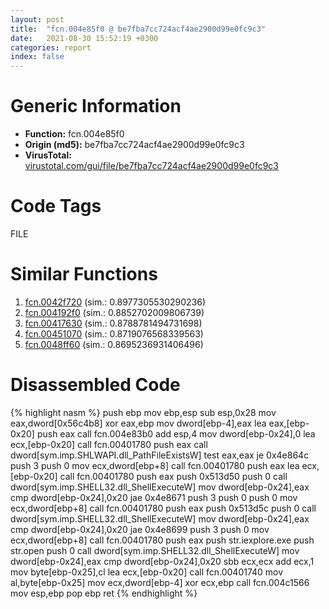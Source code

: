 ```yaml
---
layout: post
title:  "fcn.004e85f0 @ be7fba7cc724acf4ae2900d99e0fc9c3"
date:   2021-08-30 15:52:19 +0300
categories: report
index: false
---
```


# Generic Information
- **Function:** fcn.004e85f0
- **Origin (md5):** be7fba7cc724acf4ae2900d99e0fc9c3
- **VirusTotal:** [virustotal.com/gui/file/be7fba7cc724acf4ae2900d99e0fc9c3][virustotal_ref]

# Code Tags
<span class="tag" id="FILE">FILE</span>


# Similar Functions

1. [fcn.0042f720][similar_1_ref] (sim.: 0.8977305530290236)
2. [fcn.004192f0][similar_2_ref] (sim.: 0.8852702009806739)
3. [fcn.00417630][similar_3_ref] (sim.: 0.8788781494731698)
4. [fcn.00451070][similar_4_ref] (sim.: 0.8719076568339563)
5. [fcn.0048ff60][similar_5_ref] (sim.: 0.8695236931406496)


# Disassembled Code

{% highlight nasm %}
push ebp
mov ebp,esp
sub esp,0x28
mov eax,dword[0x56c4b8]
xor eax,ebp
mov dword[ebp-4],eax
lea eax,[ebp-0x20]
push eax
call fcn.004e83b0
add esp,4
mov dword[ebp-0x24],0
lea ecx,[ebp-0x20]
call fcn.00401780
push eax
call dword[sym.imp.SHLWAPI.dll_PathFileExistsW]
test eax,eax
je 0x4e864c
push 3
push 0
mov ecx,dword[ebp+8]
call fcn.00401780
push eax
lea ecx,[ebp-0x20]
call fcn.00401780
push eax
push 0x513d50
push 0
call dword[sym.imp.SHELL32.dll_ShellExecuteW]
mov dword[ebp-0x24],eax
cmp dword[ebp-0x24],0x20
jae 0x4e8671
push 3
push 0
push 0
mov ecx,dword[ebp+8]
call fcn.00401780
push eax
push 0x513d5c
push 0
call dword[sym.imp.SHELL32.dll_ShellExecuteW]
mov dword[ebp-0x24],eax
cmp dword[ebp-0x24],0x20
jae 0x4e8699
push 3
push 0
mov ecx,dword[ebp+8]
call fcn.00401780
push eax
push str.iexplore.exe
push str.open
push 0
call dword[sym.imp.SHELL32.dll_ShellExecuteW]
mov dword[ebp-0x24],eax
cmp dword[ebp-0x24],0x20
sbb ecx,ecx
add ecx,1
mov byte[ebp-0x25],cl
lea ecx,[ebp-0x20]
call fcn.00401740
mov al,byte[ebp-0x25]
mov ecx,dword[ebp-4]
xor ecx,ebp
call fcn.004c1566
mov esp,ebp
pop ebp
ret
{% endhighlight %}


[similar_1_ref]: /report/fcn.0042f720@279a61b1e76da49531f1f16fd1102a2d
[similar_2_ref]: /report/fcn.004192f0@279a61b1e76da49531f1f16fd1102a2d
[similar_3_ref]: /report/fcn.00417630@279a61b1e76da49531f1f16fd1102a2d
[similar_4_ref]: /report/fcn.00451070@279a61b1e76da49531f1f16fd1102a2d
[similar_5_ref]: /report/fcn.0048ff60@279a61b1e76da49531f1f16fd1102a2d
[virustotal_ref]: https://www.virustotal.com/gui/file/be7fba7cc724acf4ae2900d99e0fc9c3